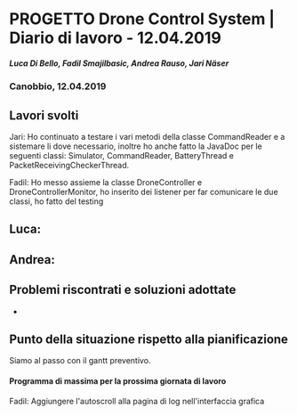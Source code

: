 # PROGETTO Drone Control System | Diario di lavoro - 12.04.2019
##### Luca Di Bello, Fadil Smajilbasic, Andrea Rauso, Jari Näser
### Canobbio, 12.04.2019

## Lavori svolti

Jari:
Ho continuato a testare i vari metodi della classe CommandReader e a sistemare
li dove necessario, inoltre ho anche fatto la JavaDoc per le seguenti classi:
Simulator, CommandReader, BatteryThread e PacketReceivingCheckerThread.

Fadil:
Ho messo assieme la classe DroneController e DroneControllerMonitor, ho inserito dei listener per far comunicare le due classi, ho fatto del testing

Luca:
-

Andrea:
-

## Problemi riscontrati e soluzioni adottate
-

## Punto della situazione rispetto alla pianificazione
Siamo al passo con il gantt preventivo.

#### Programma di massima per la prossima giornata di lavoro
Fadil:
Aggiungere l'autoscroll alla pagina di log nell'interfaccia grafica
